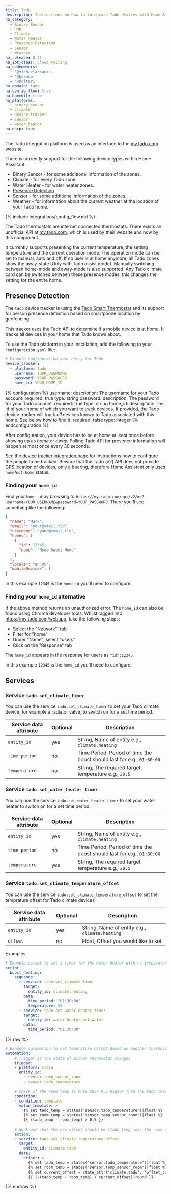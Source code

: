 ```yaml
---
title: Tado
description: Instructions on how to integrate Tado devices with Home Assistant.
ha_category:
  - Binary Sensor
  - Hub
  - Climate
  - Water Heater
  - Presence Detection
  - Sensor
  - Weather
ha_release: 0.41
ha_iot_class: Cloud Polling
ha_codeowners:
  - '@michaelarnauts'
  - '@bdraco'
  - '@noltari'
ha_domain: tado
ha_config_flow: true
ha_homekit: true
ha_platforms:
  - binary_sensor
  - climate
  - device_tracker
  - sensor
  - water_heater
ha_dhcp: true
---
```


The Tado integration platform is used as an interface to the [my.tado.com](https://my.tado.com/) website.

There is currently support for the following device types within Home Assistant:

- Binary Sensor - for some additional information of the zones.
- Climate - for every Tado zone.
- Water Heater - for water heater zones.
- [Presence Detection](#presence-detection)
- Sensor - for some additional information of the zones.
- Weather - for information about the current weather at the location of your Tado home.

{% include integrations/config_flow.md %}

The Tado thermostats are internet connected thermostats. There exists an unofficial API at [my.tado.com](https://my.tado.com/), which is used by their website and now by this component.

It currently supports presenting the current temperature, the setting temperature and the current operation mode. The operation mode can be set to manual, auto and off. If no user is at home anymore, all Tado zones show the away-state (Only with Tado assist mode). Manually switching between home-mode and away-mode is also supported. Any Tado climate card can be switched between these presence modes, this changes the setting for the entire home.

## Presence Detection

The `tado` device tracker is using the [Tado Smart Thermostat](https://www.tado.com/) and its support for person presence detection based on smartphone location by geofencing.

This tracker uses the Tado API to determine if a mobile device is at home. It tracks all devices in your home that Tado knows about.

To use the Tado platform in your installation, add the following to your `configuration.yaml` file:

```yaml
# Example configuration.yaml entry for Tado
device_tracker:
  - platform: tado
    username: YOUR_USERNAME
    password: YOUR_PASSWORD
    home_id: YOUR_HOME_ID
```

{% configuration %}
username:
  description: The username for your Tado account.
  required: true
  type: string
password:
  description: The password for your Tado account.
  required: true
  type: string
home_id:
  description: The id of your home of which you want to track devices. If provided, the Tado device tracker will track *all* devices known to Tado associated with this home. See below how to find it.
  required: false
  type: integer
{% endconfiguration %}

After configuration, your device has to be at home at least once before showing up as *home* or *away*.
Polling Tado API for presence information will happen at most once every 30 seconds.

See the [device tracker integration page](/integrations/device_tracker/) for instructions how to configure the people to be tracked. Beware that the Tado (v2) API does not provide GPS location of devices, only a bearing, therefore Home Assistant only uses `home`/`not-home` status.

### Finding your `home_id`

Find your `home_id` by browsing to `https://my.tado.com/api/v2/me?username=YOUR_USERNAME&password=YOUR_PASSWORD`. There you'll see something like the following:

```json
{
  "name": "Mark",
  "email": "your@email.tld",
  "username": "your@email.tld",
  "homes": [
    {
      "id": 12345,
      "name": "Home Sweet Home"
    }
  ],
  "locale": "en_US",
  "mobileDevices": []
}
```

In this example `12345` is the `home_id` you'll need to configure.

### Finding your `home_id` alternative

If the above method returns an unauthorized error. The `home_id` can also be found using Chrome developer tools. Whilst logged into https://my.tado.com/webapp, take the following steps: 

- Select the "Network"' tab
- Filter for "home"
- Under "Name", select "users"
- Click on the "Response" tab

The `home_id` appears in the response for users as `"id":12345`

In this example `12345` is the `home_id` you'll need to configure.

## Services

### Service `tado.set_climate_timer`

You can use the service `tado.set_climate_timer` to set your Tado climate device, for example a radiator valve, to switch on for a set time period. 

| Service data attribute | Optional | Description                                                            |
| ---------------------- | -------- | ---------------------------------------------------------------------- |
| `entity_id`            | yes      | String, Name of entity e.g., `climate.heating`                         |
| `time_period`          | no       | Time Period, Period of time the boost should last for e.g., `01:30:00` |
| `temperature`          | no       | String, The required target temperature e.g., `20.5`                   |

### Service `tado.set_water_heater_timer`

You can use the service `tado.set_water_heater_timer` to set your water heater to switch on for a set time period. 

| Service data attribute | Optional | Description                                                            |
| ---------------------- | -------- | ---------------------------------------------------------------------- |
| `entity_id`            | yes      | String, Name of entity e.g., `climate.heating`                         |
| `time_period`          | no       | Time Period, Period of time the boost should last for e.g., `01:30:00` |
| `temperature`          | yes      | String, The required target temperature e.g., `20.5`                   |

### Service `tado.set_climate_temperature_offset`

You can use the service `tado.set_climate_temperature_offset` to set the temprature offset for Tado climate devices 

| Service data attribute | Optional | Description                                                            |
| ---------------------- | -------- | ---------------------------------------------------------------------- |
| `entity_id`            | yes      | String, Name of entity e.g., `climate.heating`                         |
| `offset`               | no       | Float, Offset you would like to set                                    |


Examples:

```yaml
# Example script to set a timer for the water heater with no temperature specified
script:
  boost_heating:
    sequence:
      - service: tado.set_climate_timer
        target:
          entity_id: climate.heating
        data:
          time_period: "01:30:00"
          temperature: 25
      - service: tado.set_water_heater_timer
        target:
          entity_id: water_heater.hot_water
        data:
          time_period: "01:30:00"
```

{% raw %}
```yaml
# Example automation to set temprature offset based on another thermostat value
automation:
    # Trigger if the state of either thermostat changes
    trigger:
    - platform: state
      entity_id:
        - sensor.temp_sensor_room
        - sensor.tado_temperature
    
    # Check if the room temp is more than 0.5 higher than the tado thermostat reading
    condition:
    - condition: template
      value_template: >
        {% set tado_temp = states('sensor.tado_temperature')|float %}
        {% set room_temp = states('sensor.temp_sensor_room')|float %}
        {{ (tado_temp - room_temp) > 0.5 }}
    
    # Work out what the new offset should be (tado temp less the room temp but add the current offset value) and turn that to a negative value for setting as the new offset
    action:
    - service: tado.set_climate_temperature_offset
      target:
        entity_id: climate.tado
      data:
        offset: >
          {% set tado_temp = states('sensor.tado_temperature')|float %}
          {% set room_temp = states('sensor.temp_sensor_room')|float %}
          {% set current_offset = state_attr('climate.tado', 'offset_celsius') %}
          {{ (-(tado_temp - room_temp) + current_offset)|round }}
```
{% endraw %}
